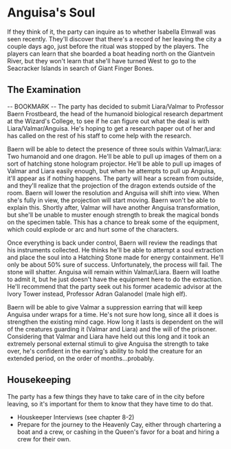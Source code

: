 # Anguisa's Soul
If they think of it, the party can inquire as to whether Isabella Elmwall was seen recently. They'll discover that there's a record of her leaving the city a couple days ago, just before the ritual was stopped by the players. The players can learn that she boarded a boat heading north on the Giantvein River, but they won't learn that she'll have turned West to go to the Seacracker Islands in search of Giant Finger Bones.

## The Examination
-- BOOKMARK --
The party has decided to submit Liara/Valmar to Professor Baern Frostbeard, the head of the humanoid biological research department at the Wizard's College, to see if he can figure out what the deal is with Liara/Valmar/Anguisa. He's hoping to get a research paper out of her and has called on the rest of his staff to come help with the research.

Baern will be able to detect the presence of three souls within Valmar/Liara: Two humanoid and one dragon. He'll be able to pull up images of them on a sort of hatching stone hologram projector. He'll be able to pull up images of Valmar and Liara easily enough, but when he attempts to pull up Anguisa, it'll appear as if nothing happens. The party will hear a scream from outside, and they'll realize that the projection of the dragon extends outside of the room. Baern will lower the resolution and Anguisa will shift into view. When she's fully in view, the projection will start moving. Baern won't be able to explain this. Shortly after, Valmar will have another Anguisa transformation, but she'll be unable to muster enough strength to break the magical bonds on the specimen table. This has a chance to break some of the equipment, which could explode or arc and hurt some of the characters.

Once everything is back under control, Baern will review the readings that his instruments collected. He thinks he'll be able to attempt a soul extraction and place the soul into a Hatching Stone made for energy containment. He'll only be about 50% sure of success. Unfortunately, the process will fail. The stone will shatter. Anguisa will remain within Valmar/Liara. Baern will loathe to admit it, but he just doesn't have the equipment here to do the extraction. He'll recommend that the party seek out his former academic advisor at the Ivory Tower instead, Professor Adran Galanodel (male high elf).

Baern will be able to give Valmar a suppression earring that will keep Anguisa under wraps for a time. He's not sure how long, since all it does is strengthen the existing mind cage. How long it lasts is dependent on the will of the creatures guarding it (Valmar and Liara) and the will of the prisoner. Considering that Valmar and Liara have held out this long and it took an extremely personal external stimuli to give Anguisa the strength to take over, he's confident in the earring's ability to hold the creature for an extended period, on the order of months...probably.

## Housekeeping
The party has a few things they have to take care of in the city before leaving, so it's important for them to know that they have time to do that.

* Houskeeper Interviews (see chapter 8-2)
* Prepare for the journey to the Heavenly Cay, either through chartering a boat and a crew, or cashing in the Queen's favor for a boat and hiring a crew for their own.
